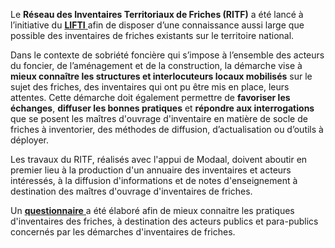Le **Réseau des Inventaires Territoriaux de Friches (RITF)** a été lancé à l’initiative du <a href=https://lifti.org/economie-circulaire-du-foncier// target=_blank>**LIFTI** <i class="fa fa-external-link"></i></a> afin de disposer d’une connaissance aussi large que possible des inventaires de friches existants sur le territoire national.

Dans le contexte de sobriété foncière qui s’impose à l’ensemble des acteurs du foncier, de l’aménagement et de la construction, la démarche  vise à **mieux connaître les structures et interlocuteurs locaux mobilisés** sur le sujet des friches, des inventaires qui ont pu être mis en place, leurs attentes. 
Cette démarche doit également permettre de **favoriser les échanges**, **diffuser les bonnes pratiques** et **répondre aux interrogations** que se posent les maîtres d'ouvrage d'inventaire en matière de socle de friches à inventorier, des méthodes de diffusion, d’actualisation ou d’outils à déployer.

Les travaux du RITF, réalisés avec l'appui de Modaal, doivent aboutir en premier lieu à la production d'un annuaire des inventaires et acteurs intéressés, à la diffusion d'informations  et de notes d'enseignement à destination des maîtres d'ouvrage d'inventaires de friches. 

Un <a href=https://framaforms.org/lifti-recensement-des-inventaires-de-friches-1700213918/ target=_blank>**questionnaire** <i class="fa fa-external-link"></i></a> a été élaboré afin de mieux connaitre les pratiques d'inventaires des friches, à destination des acteurs publics et para-publics concernés par les démarches d'inventaires de friches.